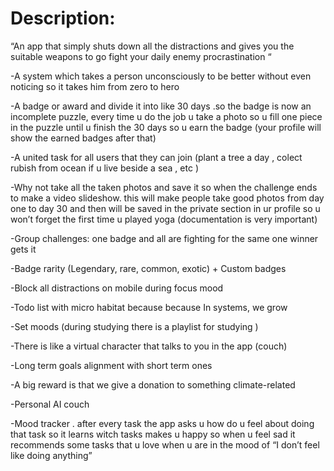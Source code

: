 # Description:
 “An app that simply shuts down all the distractions and gives you the suitable weapons to go fight your daily enemy procrastination “
 
-A system which takes a person unconsciously to be better without even noticing so it takes him from zero to hero

-A badge or award and divide it into like 30 days .so the badge is now an incomplete puzzle, every time u do the job u take a photo so u fill one piece in the puzzle until u finish the 30 days so u earn the badge (your profile will show the earned badges after that)

-A united task for all users that they can join (plant a tree a day , colect rubish from ocean if u live beside a sea , etc )

-Why not take all the taken photos and save it so when the challenge ends to make a video slideshow. this will make people take good photos from day one to day 30 and then will be saved in the private section in ur profile so u won’t  forget the first time u played yoga (documentation is very important)

-Group challenges: one badge and all are fighting for the same one winner gets it

-Badge rarity (Legendary, rare, common, exotic) + Custom badges

-Block all distractions on mobile during focus mood 

-Todo list with micro habitat because because In systems, we grow 

-Set moods (during studying there is a playlist for studying )

-There is like a virtual character that talks to you in the app (couch) 

-Long term goals alignment with short term ones 

-A big reward is that we give a donation to something climate-related 

-Personal AI couch 

-Mood tracker . after every task the app asks u how do u feel about doing that task so it learns witch tasks makes u happy so when u feel sad it recommends some tasks that u love when u are in the mood of “I don’t feel like doing anything”

